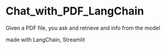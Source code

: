 # Chat_with_PDF_LangChain

Given a PDF file,
you ask and retrieve and info from the model


made with LangChain, Streamlit
